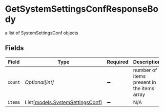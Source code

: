 # GetSystemSettingsConfResponseBody

a list of SystemSettingsConf objects


## Fields

| Field                                                              | Type                                                               | Required                                                           | Description                                                        |
| ------------------------------------------------------------------ | ------------------------------------------------------------------ | ------------------------------------------------------------------ | ------------------------------------------------------------------ |
| `count`                                                            | *Optional[int]*                                                    | :heavy_minus_sign:                                                 | number of items present in the items array                         |
| `items`                                                            | List[[models.SystemSettingsConf](../models/systemsettingsconf.md)] | :heavy_minus_sign:                                                 | N/A                                                                |